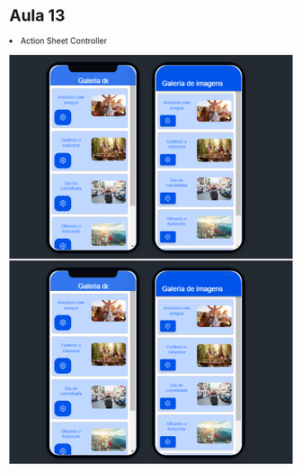<h1>Aula 13</h1>

<li>Action Sheet Controller</li>

<br>

<img src="./src/assets/img/tela1.png"/>

<br>

<img src="./src/assets/img/tela1.png"/>

